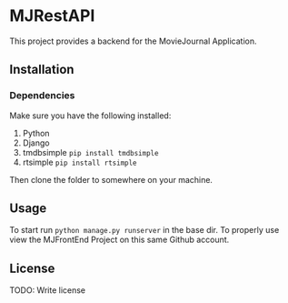 # MJRestAPI

This project provides a backend for the MovieJournal Application.

## Installation

### Dependencies
Make sure you have the following installed:

1. Python
2. Django
3. tmdbsimple `pip install tmdbsimple`
4. rtsimple `pip install rtsimple`

Then clone the folder to somewhere on your machine.

## Usage

To start run `python manage.py runserver` in the base dir.
To properly use view the MJFrontEnd Project on this same Github account.

## License

TODO: Write license
